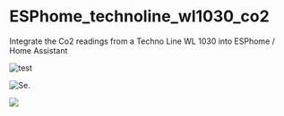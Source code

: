 # ESPhome_technoline_wl1030_co2
Integrate the Co2 readings from a Techno Line WL 1030 into ESPhome / Home Assistant


![test](BeeAlarmed/ESPhome_technoline_wl1030_co2/assets/images/IMG_20240324_130715_167.jpg?raw=true "Test")




![Se.](/assets/images/IMG_20240324_130715_167.jpg)

<div style="width:60px ; height:60px">
	<img src="/assets/images/IMG_20240324_130715_167.jpg">
</div>
